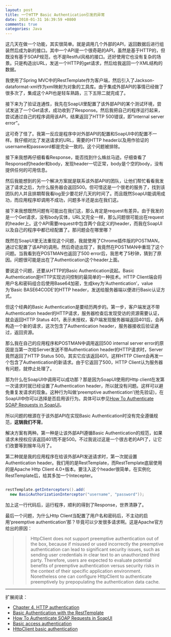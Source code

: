 ```yaml
---
layout: post
title: 一个HTTP Basic Authentication引发的异常
date: 2018-01-31 16:39:59 +0800
comments: true
categories: Java
---
```


这几天在做一个功能，其实很简单。就是调用几个外部的API，返回数据后进行组装然后成为新的接口。其中一个API是一个很奇葩的API，虽然是基于HTTP的，但既没有基于SOAP规范，也不是Restful风格的接口。还好使用它也没有复杂的场景。只是构造出URL，发送一个HTTP的get请求，然后给我返回一个XML结构的数据。

<!-- more -->

我使用了Spring MVC中的RestTemplate作为客户端，然后引入了Jackson-dataformat-xml作为xml映射为对象的工具库。由于集成外部API的事情已经做了很多次了，集成这个API也是轻车熟路，三下五除二就完成了。

接下来为了验证连通性，我先在SoapUI里配置了该外部API的某个测试环境，尝试发送了一个Get请求，成功收到了Response。然后我把自己的程序运行起来，尝试通过自己的程序调用该API，结果返回了HTTP 500错误，即“internal server error”。

这可奇了怪了。我第一反应是程序中对外部API的配置和SoapUI中的配置不一样。我仔细对比了发送请求的URL，需要的HTTP header以及用作验证的username和password都是完全一致的。这个问题被排除。

接下来我想再仔细看看Response，能否找到什么蛛丝马迹。仔细查看了Response的header和body，发现header一切正常，body是个空的body，没有提供任何的可用信息。

然后我能想到的另一个解决方案就是联系该外部API的团队，让他们帮忙看看我发送了请求之后，为什么服务器会返回500。但可惜这是一个很老的服务了，找到该团队的人并且排期帮我看log至少要花好几天的时间了。而且既然SoapUI能调用成功，而应用程序却调用不成功，问题多半还是出在我们这。

接下来我想既然问题有可能出在我们这，那么肯定是request有差异。由于我发的是一个Get请求，没有body实体，URL又完全一样，那么问题很可能出在request的header上。这个API需要request中包含两个自定义的header，而我在SoapUI以及自己的程序中都已经配置了。那问题会在哪里哪？

既然在SoapUI里无法重现这个问题，我就使用了Chrome插件版的POSTMAN，通过它配置了该API的调用。然后奇迹出现了，我竟然在POSTMAN中重现了这个问题。当我看到在POSTMAN也返回了500 error后，我思考了5秒钟，猜到了原因。问题很可能是出在了Authentication这个header上面。

要说这个问题，还要从HTTP的Basic Authentication说起。Basic Authentication是HTTP实现访问控制的最简单的一种技术。HTTP Client端会将用户名和密码组合后使用Base64加密，生成key为‘Authentication’，value为‘Basic BASE64CODE’的HTTP header，发送给服务器端以便进行Basic认证方式。

但这个经典的Basic Authentication是要经历两步的。第一步，客户端发送不带Authentication header的HTTP请求，服务器检查后发现受访的资源需要认证，就会返回HTTP Status 401，表示未授权，客户端发现服务器端返回401后，会再构造一个新的请求，这次包含了Authentication header，服务器接收后验证通过，返回资源。

那么我在自己的应用程序和POSTMAN中调用返回500 internal server error的原因是当第一次给Server发送不带Authentication header的HTTP请求时，Server竟然返回了HTTP Status 500。其实它应该返回401，这样HTTP Client会再发一个包含了Authentication的新请求。由于它返回了500，HTTP Client认为服务器有问题，就停止处理了。

那为什么在SoapUI中调用可以成功那？那是因为SoapUI使用的Http client在发第一次请求时就已经设置了Authentication header，所以就没有问题。这样可以避免重复发请求的现象。这种行为叫做‘preemptive authentication’(抢先验证)，在SoapUI中你可以选择是否启用该行为。具体可以参见[How To Authenticate SOAP Requests in SoapUI](https://www.SoapUI.org/soap-and-wsdl/authenticating-soap-requests.html)。

所以问题的根源在于该外部API在实现Basic Authentication时没有完全遵循规范，**这锅我们不背**。

解决方案有两种。第一种是让该外部API遵循Basic Authentication的规范，如果请求未授权应该返回401而不是500。不过我说过这是一个很古老的API了，让它们改要等到猴年马月了。

第二种就是我的应用程序在给该外部API发送请求时，第一次就设置Authentication header。我们用的是RestTemplate，而RestTemplate底层使用的是Apache Http Client 4.0+版本。要注入这个header很简单，在实例化RestTemplate后，给其多加一个Intecepter。

```java

restTemplate.getInterceptors().add(
  new BasicAuthorizationInterceptor("username", "password"));

```

加上这一行代码后，运行程序，顺利的得到了Response，世界清静了。

最后一个问题，为什么Http Client当配置了用户名和密码后，不主动的启用‘preemptive authentication’那？毕竟可以少发很多请求啊。这是Apache官方给出的原因：

>> HttpClient does not support preemptive authentication out of the box, because if misused or used incorrectly the preemptive authentication can lead to significant security issues, such as sending user credentials in clear text to an unauthorized third party. Therefore, users are expected to evaluate potential benefits of preemptive authentication versus security risks in the context of their specific application environment.
Nonetheless one can configure HttpClient to authenticate preemptively by prepopulating the authentication data cache.

----

扩展阅读：

* [Chapter 4. HTTP authentication](https://hc.apache.org/httpcomponents-client-ga/tutorial/html/authentication.html)
* [Basic Authentication with the RestTemplate](http://www.baeldung.com/how-to-use-resttemplate-with-basic-authentication-in-spring)
* [How To Authenticate SOAP Requests in SoapUI](https://www.SoapUI.org/soap-and-wsdl/authenticating-soap-requests.html)
* [Basic access authentication](https://en.wikipedia.org/wiki/Basic_access_authentication)
* [HttpClient basic authentication](https://www.javaworld.com/article/2092353/core-java/httpclient-basic-authentication.html)





